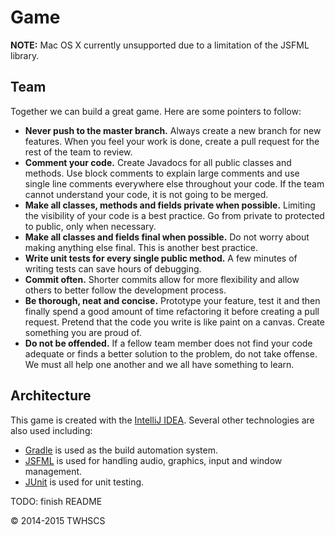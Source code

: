 Game
====
**NOTE:** Mac OS X currently unsupported due to a limitation of the JSFML library.

Team
----
Together we can build a great game. Here are some pointers to follow:
+ **Never push to the master branch.** Always create a new branch for new features. When you feel your work is done, create a pull request for the rest of the team to review.
+ **Comment your code.** Create Javadocs for all public classes and methods. Use block comments to explain large comments and use single line comments everywhere else throughout your code. If the team cannot understand your code, it is not going to be merged.
+ **Make all classes, methods and fields private when possible.** Limiting the visibility of your code is a best practice. Go from private to protected to public, only when necessary.
+ **Make all classes and fields final when possible.** Do not worry about making anything else final. This is another best practice.
+ **Write unit tests for every single public method.** A few minutes of writing tests can save hours of debugging.
+ **Commit often.** Shorter commits allow for more flexibility and allow others to better follow the development process.
+ **Be thorough, neat and concise.** Prototype your feature, test it and then finally spend a good amount of time refactoring it before creating a pull request. Pretend that the code you write is like paint on a canvas. Create something you are proud of.
+ **Do not be offended.** If a fellow team member does not find your code adequate or finds a better solution to the problem, do not take offense. We must all help one another and we all have something to learn.

Architecture
------------
This game is created with the [IntelliJ IDEA](https://www.jetbrains.com/idea/). Several other technologies are also used including:
+ [Gradle](https://gradle.org/) is used as the build automation system.
+ [JSFML](http://jsfml.org/) is used for handling audio, graphics, input and window management.
+ [JUnit](http://junit.org/) is used for unit testing.

TODO: finish README

&copy; 2014-2015 TWHSCS
